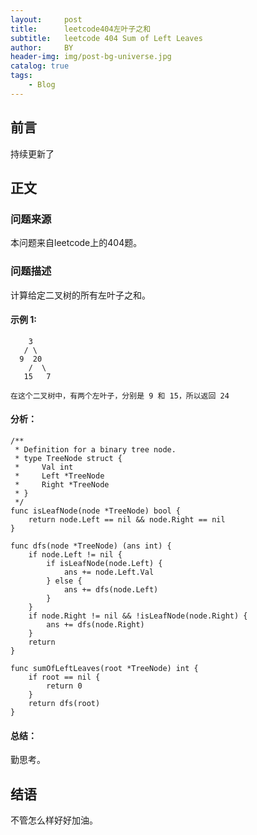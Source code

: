 ```yaml
---
layout:     post
title:      leetcode404左叶子之和
subtitle:   leetcode 404 Sum of Left Leaves
author:     BY
header-img: img/post-bg-universe.jpg
catalog: true
tags:
    - Blog
---
```



## 前言

持续更新了

## 正文

### 问题来源

本问题来自leetcode上的404题。  

### 问题描述

计算给定二叉树的所有左叶子之和。  

#### 示例 1:
```
    3
   / \
  9  20
    /  \
   15   7

在这个二叉树中，有两个左叶子，分别是 9 和 15，所以返回 24
```

#### 分析：  
```
/**
 * Definition for a binary tree node.
 * type TreeNode struct {
 *     Val int
 *     Left *TreeNode
 *     Right *TreeNode
 * }
 */
func isLeafNode(node *TreeNode) bool {
    return node.Left == nil && node.Right == nil
}

func dfs(node *TreeNode) (ans int) {
    if node.Left != nil {
        if isLeafNode(node.Left) {
            ans += node.Left.Val
        } else {
            ans += dfs(node.Left)
        }
    }
    if node.Right != nil && !isLeafNode(node.Right) {
        ans += dfs(node.Right)
    }
    return
}

func sumOfLeftLeaves(root *TreeNode) int {
    if root == nil {
        return 0
    }
    return dfs(root)
}
```

#### 总结：
勤思考。  

## 结语
不管怎么样好好加油。
